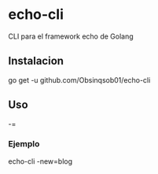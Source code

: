 # echo-cli
CLI para el framework echo de Golang

## Instalacion
go get -u github.com/Obsinqsob01/echo-cli

## Uso
-<command>=<value>
### Ejemplo
echo-cli -new=blog  
